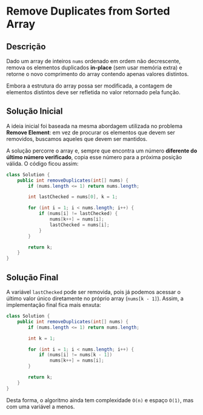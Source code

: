 # Remove Duplicates from Sorted Array

## Descrição

Dado um array de inteiros `nums` ordenado em ordem não decrescente, remova os elementos duplicados **in-place** (sem usar memória extra) e retorne o novo comprimento do array contendo apenas valores distintos.

Embora a estrutura do array possa ser modificada, a contagem de elementos distintos deve ser refletida no valor retornado pela função.

## Solução Inicial

A ideia inicial foi baseada na mesma abordagem utilizada no problema **Remove Element**: em vez de procurar os elementos que devem ser removidos, buscamos aqueles que devem ser mantidos.

A solução percorre o array e, sempre que encontra um número **diferente do último número verificado**, copia esse número para a próxima posição válida. O código ficou assim:

```java
class Solution {
    public int removeDuplicates(int[] nums) {
        if (nums.length <= 1) return nums.length;

        int lastChecked = nums[0], k = 1;

        for (int i = 1; i < nums.length; i++) {
            if (nums[i] != lastChecked) {
                nums[k++] = nums[i];
                lastChecked = nums[i];
            }
        }

        return k;
    }
}
```
## Solução Final

A variável `lastChecked` pode ser removida, pois já podemos acessar o último valor único diretamente no próprio array (`nums[k - 1]`). Assim, a implementação final fica mais enxuta:

```java
class Solution {
    public int removeDuplicates(int[] nums) {
        if (nums.length <= 1) return nums.length;

        int k = 1;

        for (int i = 1; i < nums.length; i++) {
            if (nums[i] != nums[k - 1]) 
                nums[k++] = nums[i];
        }

        return k;   
    }
}
```
Desta forma, o algoritmo ainda tem complexidade `O(n)` e espaço `O(1)`, mas com uma variável a menos.
